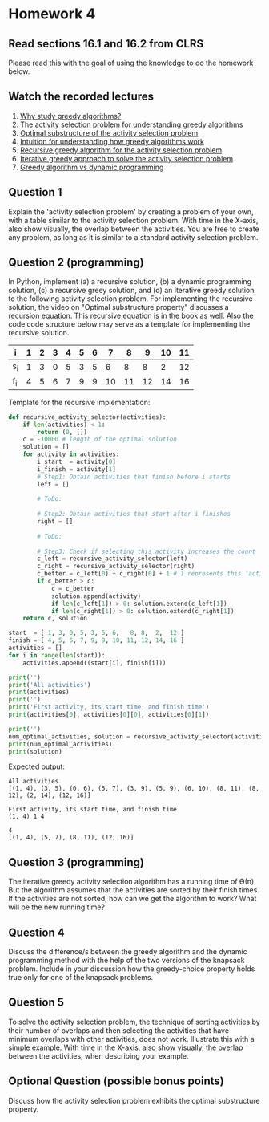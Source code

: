 # Homework 4

## Read sections 16.1 and 16.2 from CLRS
Please read this with the goal of using the knowledge to do the homework below.

## Watch the recorded lectures
1. [Why study greedy algorithms?](https://youtu.be/gHWxmb_nVpY)
1. [The activity selection problem for understanding greedy algorithms](https://youtu.be/tEfVXgrP6WU)
1. [Optimal substructure of the activity selection problem](https://youtu.be/LmlHHSr7gys)
1. [Intuition for understanding how greedy algorithms work](https://youtu.be/BWlXudP7Unk)
1. [Recursive greedy algorithm for the activity selection problem](https://youtu.be/alybycFq2mU)
1. [Iterative greedy approach to solve the activity selection problem](https://youtu.be/VPkTE5XoYQ0)
1. [Greedy algorithm vs dynamic programming](https://youtu.be/DXnQQVzfnRo)

## Question 1
Explain the 'activity selection problem' by creating a problem of your own, with a table similar to the activity selection problem. With time in the X-axis, also show visually, the overlap between the activities. You are free to create any problem, as long as it is similar to a standard activity selection problem.

## Question 2 (programming)
In Python, implement (a) a recursive solution, (b) a dynamic programming solution, (c) a recursive greey solution, and (d) an iterative greedy solution to the following activity selection problem. For implementing the recursive solution, the video on "Optimal substructure property" discusses a recursion equation. This recursive equation is in the book as well. Also the code code structure below may serve as a template for implementing the recursive solution.

i  |  1 |  2 |  3 | 4 | 5 | 6 | 7 | 8 | 9 | 10 | 11
-- | -- | -- | -- | -- | -- | -- | -- | -- | -- | --  | --
s<sub>i</sub> |  1 |  3 |  0 | 5 | 3 | 5 | 6 | 8 | 8 | 2 | 12 
f<sub>i</sub> |  4 |  5 |  6 | 7 | 9 | 9 | 10 | 11 | 12 | 14 | 16

Template for the recursive implementation:
```python
def recursive_activity_selector(activities):
    if len(activities) < 1:
        return (0, [])
    c = -10000 # length of the optimal solution
    solution = []
    for activity in activities:
        i_start  = activity[0]
        i_finish = activity[1]
        # Step1: Obtain activities that finish before i starts
        left = []
        
        # ToDo:
        
        # Step2: Obtain activities that start after i finishes
        right = []
        
        # ToDo:
        
        # Step3: Check if selecting this activity increases the count
        c_left = recursive_activity_selector(left) 
        c_right = recursive_activity_selector(right) 
        c_better = c_left[0] + c_right[0] + 1 # 1 represents this 'activity'
        if c_better > c:
            c = c_better
            solution.append(activity)
            if len(c_left[1]) > 0: solution.extend(c_left[1])
            if len(c_right[1]) > 0: solution.extend(c_right[1])
    return c, solution

start  = [ 1, 3, 0, 5, 3, 5, 6,   8, 8,  2,  12 ]
finish = [ 4, 5, 6, 7, 9, 9, 10, 11, 12, 14, 16 ]
activities = []
for i in range(len(start)):
    activities.append((start[i], finish[i]))

print('')
print('All activities')
print(activities)
print('')
print('First activity, its start time, and finish time')
print(activities[0], activities[0][0], activities[0][1])

print('')
num_optimal_activities, solution = recursive_activity_selector(activities)
print(num_optimal_activities)
print(solution)
```

Expected output:
```
All activities
[(1, 4), (3, 5), (0, 6), (5, 7), (3, 9), (5, 9), (6, 10), (8, 11), (8, 12), (2, 14), (12, 16)]

First activity, its start time, and finish time
(1, 4) 1 4

4
[(1, 4), (5, 7), (8, 11), (12, 16)]
```

## Question 3 (programming)
The iterative greedy activity selection algorithm has a running time of Ө(n). But the algorithm assumes that the activities are sorted by their finish times. If the activities are not sorted, how can we get the algorithm to work? What will be the new running time?

## Question 4
Discuss the difference/s between the greedy algorithm and the dynamic programming method with the help of the two versions of the knapsack problem. Include in your discussion how the greedy-choice property holds true only for one of the knapsack problems.

## Question 5 
To solve the activity selection problem, the technique of sorting activities by their number of overlaps and then selecting the activities that have minimum overlaps with other activities, does not work. Illustrate this with a simple example. With time in the X-axis, also show visually, the overlap between the activities, when describing your example.

## Optional Question (possible bonus points)
Discuss how the activity selection problem exhibits the optimal substructure property.


